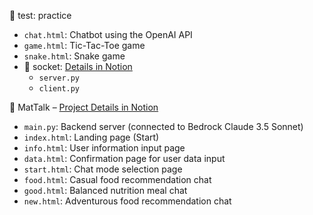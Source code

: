 📁 test: practice

- `chat.html`: Chatbot using the OpenAI API  
- `game.html`: Tic-Tac-Toe game  
- `snake.html`: Snake game
- 📁 socket: [Details in Notion](https://kimheejoo.notion.site/socket?pvs=4)  
  - `server.py`  
  - `client.py`

📁 MatTalk – [Project Details in Notion](https://kimheejoo.notion.site/mattalk?pvs=4)

- `main.py`: Backend server (connected to Bedrock Claude 3.5 Sonnet)  
- `index.html`: Landing page (Start)  
- `info.html`: User information input page  
- `data.html`: Confirmation page for user data input  
- `start.html`: Chat mode selection page  
- `food.html`: Casual food recommendation chat  
- `good.html`: Balanced nutrition meal chat  
- `new.html`: Adventurous food recommendation chat
